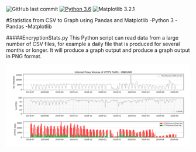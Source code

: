 ![GitHub last commit](https://img.shields.io/github/last-commit/SWhardfish/CSVtoMatplotlib?style=plastic) [![Python 3.6](https://img.shields.io/badge/python-3.6-blue.svg)](https://www.python.org/downloads/release/python-360/)  ![Matplotlib 3.2.1](https://img.shields.io/badge/Matplotlib-3.2.1-brightgreen)  

#Statistics from CSV to Graph using Pandas and Matplotlib
-Python 3
-Pandas
-Matplotlib

#####EncryptionStats.py
This Python script can read data from a large number of CSV files, for example a daily file that is produced for several months or longer. It will produce a graph output and produce a graph output in PNG format.

![](.README_images/b7965f6f.png)